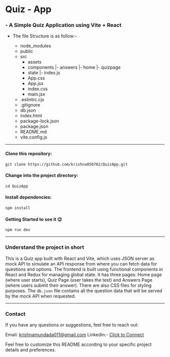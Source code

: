 # Quiz - App
### - A Simple Quiz Application using Vite + React

- The file Structure is as follow:-
    
    - node_modules
    - public 
    - src
        - assets
        - components 
            |- answers 
            |- home
            |- quizpage
        - state
            |- index.js
        - App.css
        - App.jsx
        - index.css
        - main.jsx
    - .eslintrc.cjs
    - .gitignore
    - db.json
    - index.html
    - package-lock.json
    - package.json
    - README.md
    - vite.config.js

<hr>

#### Clone this repository:
```git clone https://github.com/krishna050702/QuizApp.git```

#### Change into the project directory:
```cd QuizApp```

#### Install dependencies:
```npm install```

#### Getting Started to see it 😉
```npm run dev```

<hr>

### Understand the project in short
This is a Quiz app built with React and Vite, which uses JSON server as mock API to simulate an API response from where you can fetch data for questions and options. The frontend is built using functional components in React and Redux for managing global state. It has three pages: Home page (where user starts), Quiz Page (user takes the test) and Answers Page (where users submit their answer). There are also CSS files for styling purposes. The `db.json` file contains all the question data that will be served by the mock
API when requested.

<hr>

### Contact
If you have any questions or suggestions, feel free to reach out:

Email: krishnamundada011@gmail.com
Linkedin:- <a href="https://www.linkedin.com/in/krishna-mundada/">Click to Connect</a>

Feel free to customize this README according to your specific project details and preferences.

